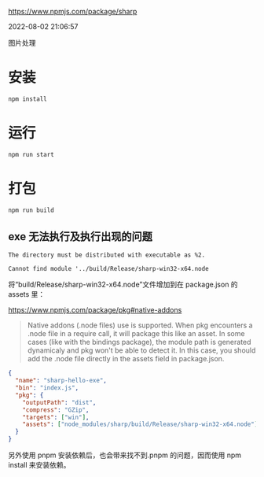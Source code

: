 https://www.npmjs.com/package/sharp

2022-08-02 21:06:57

图片处理

# 安装

```sh
npm install
```

# 运行

```sh
npm run start
```

# 打包

```sh
npm run build
```

## exe 无法执行及执行出现的问题

```
The directory must be distributed with executable as %2.

Cannot find module '../build/Release/sharp-win32-x64.node
```

将“build/Release/sharp-win32-x64.node”文件增加到在 package.json 的 assets 里：

https://www.npmjs.com/package/pkg#native-addons

> Native addons (.node files) use is supported. When pkg encounters a .node file in a require call, it will package this like an asset. In some cases (like with the bindings package), the module path is generated dynamicaly and pkg won't be able to detect it. In this case, you should add the .node file directly in the assets field in package.json.

```json
{
  "name": "sharp-hello-exe",
  "bin": "index.js",
  "pkg": {
    "outputPath": "dist",
    "compress": "GZip",
    "targets": ["win"],
    "assets": ["node_modules/sharp/build/Release/sharp-win32-x64.node"]
  }
}
```

另外使用 pnpm 安装依赖后，也会带来找不到.pnpm 的问题，因而使用 npm install 来安装依赖。
